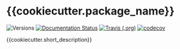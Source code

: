 # {{cookiecutter.package_name}}

![Versions](https://img.shields.io/badge/python->3.7-blue)
[![Documentation Status](https://readthedocs.org/projects/{{cookiecutter.pip_name}}/badge/?version=latest)](https://{{cookiecutter.pip_name}}.readthedocs.io/en/latest/?badge=latest)
[![Travis (.org)](https://img.shields.io/travis/{{cookiecutter.github_organisation}}/{{cookiecutter.repo_name}})](https://travis-ci.org/{{cookiecutter.github_organisation}}/{{cookiecutter.repo_name}})
[![codecov](https://codecov.io/gh/{{cookiecutter.github_organisation}}/{{cookiecutter.repo_name}}/branch/main/graph/badge.svg)](https://codecov.io/gh/{{cookiecutter.github_organisation}}/{{cookiecutter.repo_name}})

{{cookiecutter.short_description}}
